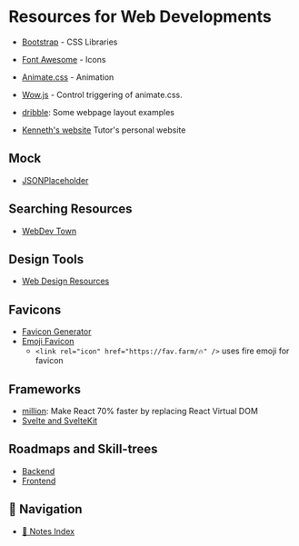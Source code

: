 # Resources for Web Developments

- [Bootstrap](https://getbootstrap.com/) - CSS Libraries
- [Font Awesome](https://fontawesome.com/) - Icons
- [Animate.css](https://animate.style/) - Animation
- [Wow.js](https://wowjs.uk/) - Control triggering of animate.css.
- [dribble](https://dribble.com): Some webpage layout examples

- [Kenneth's website](https://kennethhau.com) Tutor's personal website

## Mock

- [JSONPlaceholder](http://jsonplaceholder.typicode.com/)

## Searching Resources

- [WebDev Town](https://webdev.town)

## Design Tools

- [Web Design Resources](../../Design/WebDesignForBeginners/web-design.md#resources)

## Favicons

- [Favicon Generator](https://favicon.io)
- [Emoji Favicon](https://fav.farm/)
  - `<link rel="icon" href="https://fav.farm/🔥" />` uses fire emoji for favicon

## Frameworks

- [million](https://million.dev): Make React 70% faster by replacing React
  Virtual DOM
- [Svelte and SvelteKit](https://svelte.dev/)

## Roadmaps and Skill-trees

- [Backend](https://roadmap.sh/backend)
- [Frontend](https://roadmap.sh/frontend)

## 🧭 Navigation

- [📑 Notes Index](../../index.md)
